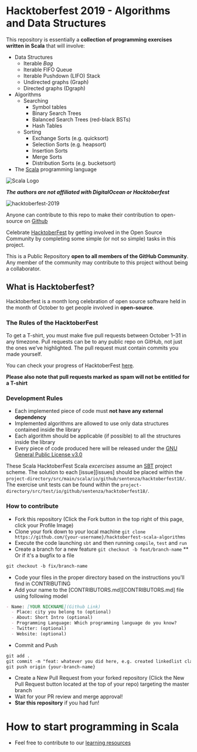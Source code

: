 # Hacktoberfest 2019 - Algorithms and Data Structures 

This repository is essentially a **collection of programming exercises written in Scala** that will involve:

- Data Structures
  - Iterable _Bag_
  - Iterable FIFO Queue
  - Iterable Pushdown (LIFO) Stack
  - Undirected graphs (Graph)
  - Directed graphs (Dgraph)  
- Algorithms
  - Searching
    - Symbol tables
    - Binary Search Trees
    - Balanced Search Trees (red-black BSTs)
    - Hash Tables
  - Sorting
    - Exchange Sorts (e.g. quicksort)
    - Selection Sorts (e.g. heapsort)
    - Insertion Sorts
    - Merge Sorts
    - Distribution Sorts (e.g. bucketsort)
- The [Scala][scala] programming language

![Scala Logo](https://eventil.s3.amazonaws.com/uploads/group/avatar/682/medium_scala-logo.png)

***The authors are not affiliated with DigitalOcean or Hacktoberfest***

![hacktoberfest-2019](https://user-images.githubusercontent.com/2479647/65616971-d2c86800-dfb3-11e9-8189-68f791bc8365.jpg)

Anyone can contribute to this repo to make their contribution to open-source on [Github][github]
 
Celebrate <a href="https://hacktoberfest.digitalocean.com/" target="_blank">HacktoberFest</a> by getting involved in the Open Source Community by completing some simple (or not so simple) tasks in this project.
 
This is a Public Repository **open to all members of the GitHub Community**. Any member of the community may contribute to this project without being a collaborator.
 
## What is Hacktoberfest?

 Hacktoberfest is a month long celebration of open source software held in the month of October to get people involved in **open-source**.

### The Rules of the HacktoberFest
 To get a T-shirt, you must make five pull requests between October 1–31 in any timezone. Pull requests can be to any public repo on GitHub, not just the ones we’ve highlighted. The pull request must contain commits you made yourself.
 
 You can check your progress of HacktoberFest <a target="_blank" href="https://hacktoberfest.digitalocean.com/stats/">here</a>.
 
 
 <strong>Please also note that pull requests marked as spam will not be entitled for a T-shirt</strong>


### Development Rules

- Each implemented piece of code must **not have any external dependency**
- Implemented algorithms are allowed to use only data structures contained inside the library
- Each algorithm should be applicable (if possible) to all the structures inside the library
- Every piece of code produced here will be released under the [GNU General Public License v3.0](LICENSE)

These Scala HacktoberFest Scala _excercises_ assume an [SBT][sbt-intro] project scheme. The solution to each [issue][issues] should be placed within the `project-directory/src/main/scala/io/github/sentenza/hacktoberfest18/`. The exercise unit tests can be found within the `project-directory/src/test/io/github/sentenza/hacktoberfest18/`.

### How to contribute

* Fork this repository (Click the Fork button in the top right of this page, click your Profile Image)
* Clone your fork down to your local machine `git clone https://github.com/{your-username}/hacktoberfest-scala-algorithms`
* Execute the code launching `sbt` and then running `compile`, `test` and `run`
* Create a branch for a new feature `git checkout -b feat/branch-name`
** Or if it's a bugfix to a file
```markdown
git checkout -b fix/branch-name
```
* Code your files in the proper directory based on the instructions you'll find in CONTRIBUTING
* Add your name to the [CONTRIBUTORS.md][CONTRIBUTORS.md] file using following model

```markdown
- Name: [YOUR NICKNAME](Github Link)
  - Place: city you belong to (optional)
  - About: Short Intro (optional)
  - Programming Language: Which programming language do you know?
  - Twitter: (optional)
  - Website: (optional)
```
* Commit and Push
```markdown
git add .
git commit -m "feat: whatever you did here, e.g. created linkedlist class in Scala"
git push origin {your-branch-name}
```
* Create a New Pull Request from your forked repository (Click the New Pull Request button located at the top of your repo) targeting the master branch
* Wait for your PR review and merge approval!
* __Star this repository__ if you had fun!

# How to start programming in Scala

- Feel free to contribute to our [learning resources](docs/learning_resources.md)


[scala]: https://www.scala-lang.org/
[github]: https://github.com
[sbt-intro]: http://torre.me.uk/programming/2017/08/19/scala-with-sbt-and-emacs
